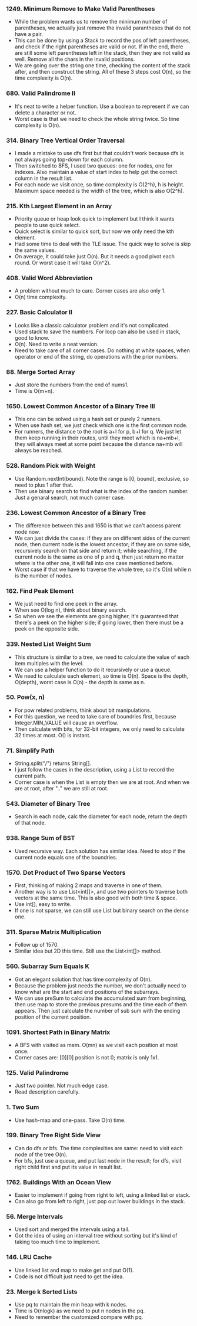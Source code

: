 ### 1249. Minimum Remove to Make Valid Parentheses 
* While the problem wants us to remove the minimum number of parentheses, we actually just remove the invalid parantheses that do not have a pair.
* This can be done by using a Stack to record the pos of left parentheses, and check if the right parentheses are valid or not. If in the end, there are still some left parentheses left in the stack, then they are not valid as well. Remove all the chars in the invalid positions.
* We are going over the string one time, checking the content of the stack after, and then construct the string. All of these 3 steps cost O(n), so the time complexity is O(n). 

### 680. Valid Palindrome II
* It's neat to write a helper function. Use a boolean to represent if we can delete a character or not.
* Worst case is that we need to check the whole string twice. So time complexity is O(n). 

### 314. Binary Tree Vertical Order Traversal 
* I made a mistake to use dfs first but that couldn't work because dfs is not always going top-down for each column.
* Then switched to BFS, I used two queues: one for nodes, one for indexes. Also maintain a value of start index to help get the correct column in the result list.
* For each node we visit once, so time complexity is O(2^h), h is height. Maximum space needed is the width of the tree, which is also O(2^h).

### 215. Kth Largest Element in an Array 
* Priority queue or heap look quick to implement but I think it wants people to use quick select.
* Quick select is similar to quick sort, but now we only need the kth element.
* Had some time to deal with the TLE issue. The quick way to solve is skip the same values.
* On average, it could take just O(n). But it needs a good pivot each round. Or worst case it will take O(n^2). 

### 408. Valid Word Abbreviation 
* A problem without much to care. Corner cases are also only 1.
* O(n) time complexity.

### 227. Basic Calculator II 
* Looks like a classic calculator problem and it's not complicated.
* Used stack to save the numbers. For loop can also be used in stack, good to know.
* O(n). Need to write a neat version. 
* Need to take care of all corner cases. Do nothing at white spaces, when operator or end of the string, do operations with the prior numbers. 

### 88. Merge Sorted Array 
* Just store the numbers from the end of nums1.
* Time is O(m+n).

### 1650. Lowest Common Ancestor of a Binary Tree III
* This one can be solved using a hash set or purely 2 runners.
* When use hash set, we just check which one is the first common node.
* For runners, the distance to the root is a+l for p, b+l for q. We just let them keep running in their routes, until they meet which is na+mb+l, they will always meet at some point because the distance na+mb will always be reached. 

### 528. Random Pick with Weight 
* Use Random.nextInt(bound). Note the range is [0, bound), exclusive, so need to plus 1 after that.
* Then use binary search to find what is the index of the random number. Just a genaral search, not much corner case.

### 236. Lowest Common Ancestor of a Binary Tree 
* The difference between this and 1650 is that we can't access parent node now.
* We can just divide the cases: if they are on different sides of the current node, then current node is the lowest ancestor; if they are on same side, recursively search on that side and return it; while searching, if the current node is the same as one of p and q, then just return no matter where is the other one, it will fall into one case mentioned before.
* Worst case if that we have to traverse the whole tree, so it's O(n) while n is the number of nodes. 

### 162. Find Peak Element 
* We just need to find one peek in the array.
* When see O(log n), think about binary search.
* So when we see the elements are going higher, it's guaranteed that there's a peek on the higher side; if going lower, then there must be a peek on the opposite side. 

### 339. Nested List Weight Sum 
* This structure is similar to a tree, we need to calculate the value of each item multiples with the level.
* We can use a helper function to do it recursively or use a queue.
* We need to calculate each element, so time is O(n). Space is the depth, O(depth), worst case is O(n) - the depth is same as n. 

### 50. Pow(x, n) 
* For pow related problems, think about bit manipulations.
* For this question, we need to take care of boundries first, because Integer.MIN_VALUE will cause an overflow.
* Then calculate with bits, for 32-bit integers, we only need to calculate 32 times at most. O() is instant. 

### 71. Simplify Path 
* String.split("/") returns String[].
* I just follow the cases in the description, using a List<String> to record the current path.
* Corner case is when the List is empty then we are at root. And when we are at root, after ".." we are still at root. 

### 543. Diameter of Binary Tree 
* Search in each node, calc the diameter for each node, return the depth of that node. 

### 938. Range Sum of BST 
* Used recursive way. Each solution has similar idea. Need to stop if the current node equals one of the boundries. 

### 1570. Dot Product of Two Sparse Vectors 
* First, thinking of making 2 maps and traverse in one of them.
* Another way is to use List<int[]>, and use two pointers to traverse both vectors at the same time. This is also good with both time & space.
* Use int[], easy to write.
* If one is not sparse, we can still use List but binary search on the dense one. 

### 311. Sparse Matrix Multiplication 
* Follow up of 1570.
* Similar idea but 2D this time. Still use the List<int[]> method.

### 560. Subarray Sum Equals K 
* Got an elegant solution that has time complexity of O(n).
* Because the problem just needs the number, we don't actually need to know what are the start and end positions of the subarrays.
* We can use preSum to calculate the accumulated sum from beginning, then use map to store the previous presums and the time each of them appears. Then just calculate the number of sub sum with the ending position of the current position.

### 1091. Shortest Path in Binary Matrix 
* A BFS with visited as mem. O(mn) as we visit each position at most once.
* Corner cases are: [0][0] position is not 0; matrix is only 1x1. 

### 125. Valid Palindrome 
* Just two pointer. Not much edge case.
* Read description carefully. 

### 1. Two Sum 
* Use hash-map and one-pass. Take O(n) time. 

### 199. Binary Tree Right Side View 
* Can do dfs or bfs. The time complexities are same: need to visit each node of the tree O(n).
* For bfs, just use a queue, and put last node in the result; for dfs, visit right child first and put its value in result list.

### 1762. Buildings With an Ocean View 
* Easier to implement if going from right to left, using a linked list or stack.
* Can also go from left to right, just pop out lower buildings in the stack. 

### 56. Merge Intervals 
* Used sort and merged the intervals using a tail.
* Got the idea of using an interval tree without sorting but it's kind of taking too much time to implement. 

### 146. LRU Cache 
* Use linked list and map to make get and put O(1).
* Code is not difficult just need to get the idea. 

### 23. Merge k Sorted Lists 
* Use pq to maintain the min heap with k nodes.
* Time is O(nlogk) as we need to put n nodes in the pq.
* Need to remember the customized compare with pq. 



